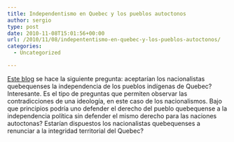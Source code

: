 ```yaml
---
title: Independentismo en Quebec y los pueblos autoctonos
author: sergio
type: post
date: 2010-11-08T15:01:56+00:00
url: /2010/11/08/indepententismo-en-quebec-y-los-pueblos-autoctonos/
categories:
  - Uncategorized

---
```

[Este blog][1] se hace la siguiente pregunta: aceptarían los nacionalistas quebequenses la independencia de los pueblos indígenas de Quebec? Interesante. Es el tipo de preguntas que permiten observar las contradicciones de una ideología, en este caso de los nacionalismos. Bajo que principios podría uno defender el derecho del pueblo quebequense a la independencia política sin defender el mismo derecho para las naciones autoctonas? Estarían dispuestos los nacionalistas quebequenses a renunciar a la integridad territorial del Quebec?

 [1]: http://moutonmarron.blogspot.com/2010/11/lidentite-jmen-crisse.html "l'identite je m'en crisse"